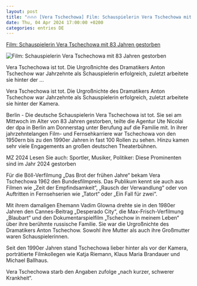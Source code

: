 ```yaml
---
layout: post
title: "🔥🔥🔥 [Vera Tschechowa] Film: Schauspielerin Vera Tschechowa mit 83 Jahren gestorben"
date: Thu, 04 Apr 2024 17:00:00 +0200
categories: entries DE
---
```

[Film: Schauspielerin Vera Tschechowa mit 83 Jahren gestorben](https://www.mz.de/panorama/schauspielerin-vera-tschechowa-mit-83-jahren-gestorben-3819017)

![Film: Schauspielerin Vera Tschechowa mit 83 Jahren gestorben](https://bmg-images.forward-publishing.io/2024/04/04/477c2585-e0c1-4115-ad0f-0598275e3d29.jpeg?rect=0%2C116%2C2048%2C1152&w=1024)

Vera Tschechowa ist tot. Die Urgroßnichte des Dramatikers Anton Tschechow war Jahrzehnte als Schauspielerin erfolgreich, zuletzt arbeitete sie hinter der ...

Vera Tschechowa ist tot. Die Urgroßnichte des Dramatikers Anton Tschechow war Jahrzehnte als Schauspielerin erfolgreich, zuletzt arbeitete sie hinter der Kamera.

Berlin - Die deutsche Schauspielerin Vera Tschechowa ist tot. Sie sei am Mittwoch im Alter von 83 Jahren gestorben, teilte die Agentur Ute Nicolai der dpa in Berlin am Donnerstag unter Berufung auf die Familie mit. In ihrer jahrzehntelangen Film- und Fernsehkarriere war Tschechowa von den 1950ern bis zu den 1990er Jahren in fast 100 Rollen zu sehen. Hinzu kamen sehr viele Engagements an großen deutschen Theaterbühnen.

MZ 2024 Lesen Sie auch: Sportler, Musiker, Politiker: Diese Prominenten sind im Jahr 2024 gestorben

Für die Böll-Verfilmung „Das Brot der frühen Jahre“ bekam Vera Tschechowa 1962 den Bundesfilmpreis. Das Publikum kennt sie auch aus Filmen wie „Zeit der Empfindsamkeit“, „Rausch der Verwandlung“ oder von Auftritten in Fernsehserien wie „Tatort“ oder „Ein Fall für zwei“.

Mit ihrem damaligen Ehemann Vadim Glowna drehte sie in den 1980er Jahren den Cannes-Beitrag „Desperado City“, die Max-Frisch-Verfilmung „Blaubart“ und den Dokumentarspielfilm „Tschechow in meinem Leben“ über ihre berühmte russische Familie. Sie war die Urgroßnichte des Dramatikers Anton Tschechow. Sowohl ihre Mutter als auch ihre Großmutter waren Schauspielerinnen.

Seit den 1990er Jahren stand Tschechowa lieber hinter als vor der Kamera, porträtierte Filmkollegen wie Katja Riemann, Klaus Maria Brandauer und Michael Ballhaus.

Vera Tschechowa starb den Angaben zufolge „nach kurzer, schwerer Krankheit“.

